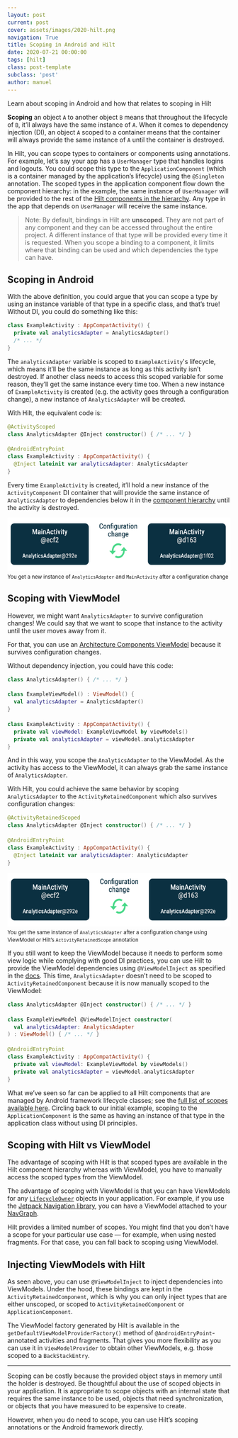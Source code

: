 ```yaml
---
layout: post
current: post
cover: assets/images/2020-hilt.png
navigation: True
title: Scoping in Android and Hilt
date: 2020-07-21 00:00:00
tags: [hilt]
class: post-template
subclass: 'post'
author: manuel
---
```


Learn about scoping in Android and how that relates to scoping in Hilt

**Scoping** an object `A` to another object `B` means that throughout the lifecycle of `B`, it’ll always have the same instance of `A`. When it comes to dependency injection (DI), an object `A` scoped to a container means that the container will always provide the same instance of `A` until the container is destroyed.

In Hilt, you can scope types to containers or components using annotations. For example, let’s say your app has a `UserManager` type that handles logins and logouts. You could scope this type to the `ApplicationComponent` (which is a container managed by the application’s lifecycle) using the `@Singleton` annotation. The scoped types in the application component flow down the component hierarchy: in the example, the same instance of `UserManager` will be provided to the rest of the [Hilt components in the hierarchy](https://developer.android.com/training/dependency-injection/hilt-android#component-hierarchy). Any type in the app that depends on `UserManager` will receive the same instance.

> Note: By default, bindings in Hilt are **unscoped**. They are not part of any component and they can be accessed throughout the entire project. A different instance of that type will be provided every time it is requested. When you scope a binding to a component, it limits where that binding can be used and which dependencies the type can have.

## Scoping in Android

With the above definition, you could argue that you can scope a type by using an instance variable of that type in a specific class, and that’s true! Without DI, you could do something like this:

```kotlin
class ExampleActivity : AppCompatActivity() {
  private val analyticsAdapter = AnalyticsAdapter()
  /* ... */
}
```

The `analyticsAdapter` variable is scoped to `ExampleActivity`'s lifecycle, which means it’ll be the same instance as long as this activity isn’t destroyed. If another class needs to access this scoped variable for some reason, they’ll get the same instance every time too. When a new instance of `ExampleActivity` is created (e.g. the activity goes through a configuration change), a new instance of `AnalyticsAdapter` will be created.

With Hilt, the equivalent code is:

```kotlin
@ActivityScoped
class AnalyticsAdapter @Inject constructor() { /* ... */ }

@AndroidEntryPoint
class ExampleActivity : AppCompatActivity() {
  @Inject lateinit var analyticsAdapter: AnalyticsAdapter
}
```

Every time `ExampleActivity` is created, it’ll hold a new instance of the `ActivityComponent` DI container that will provide the same instance of `AnalyticsAdapter` to dependencies below it in the [component hierarchy](https://developer.android.com/training/dependency-injection/hilt-android#component-hierarchy) until the activity is destroyed.

![img](assets/images/2020-07-21-scoping-in-android_1.png)
<small>You get a new instance of `AnalyticsAdapter` and `MainActivity` after a configuration change</small>

## Scoping with ViewModel

However, we might want `AnalyticsAdapter` to survive configuration changes! We could say that we want to scope that instance to the activity until the user moves away from it.

For that, you can use an [Architecture Components ViewModel](https://developer.android.com/topic/libraries/architecture/viewmodel) because it survives configuration changes.

Without dependency injection, you could have this code:

```kotlin
class AnalyticsAdapter() { /* ... */ }

class ExampleViewModel() : ViewModel() {
  val analyticsAdapter = AnalyticsAdapter()
}

class ExampleActivity : AppCompatActivity() {
  private val viewModel: ExampleViewModel by viewModels()
  private val analyticsAdapter = viewModel.analyticsAdapter
}
```

And in this way, you scope the `AnalyticsAdapter` to the ViewModel. As the activity has access to the ViewModel, it can always grab the same instance of `AnalyticsAdapter`.

With Hilt, you could achieve the same behavior by scoping `AnalyticsAdapter` to the `ActivityRetainedComponent` which also survives configuration changes:

```kotlin
@ActivityRetainedScoped
class AnalyticsAdapter @Inject constructor() { /* ... */ }

@AndroidEntryPoint
class ExampleActivity : AppCompatActivity() {
  @Inject lateinit var analyticsAdapter: AnalyticsAdapter
}
```

![img](assets/images/2020-07-21-scoping-in-android_2.png)
<small>You get the same instance of `AnalyticsAdapter` after a configuration change using ViewModel or Hilt’s `ActivityRetainedScope` annotation</small>

If you still want to keep the ViewModel because it needs to perform some view logic while complying with good DI practices, you can use Hilt to provide the ViewModel dependencies using `@ViewModelInject` as specified in the [docs](https://developer.android.com/training/dependency-injection/hilt-jetpack#viewmodels). This time, `AnalyticsAdapter` doesn’t need to be scoped to `ActivityRetainedComponent` because it is now manually scoped to the ViewModel:

```kotlin
class AnalyticsAdapter @Inject constructor() { /* ... */ }

class ExampleViewModel @ViewModelInject constructor(
  val analyticsAdapter: AnalyticsAdapter
) : ViewModel() { /* ... */ }

@AndroidEntryPoint
class ExampleActivity : AppCompatActivity() {
  private val viewModel: ExampleViewModel by viewModels()
  private val analyticsAdapter = viewModel.analyticsAdapter
}
```

What we’ve seen so far can be applied to all Hilt components that are managed by Android framework lifecycle classes; see the [full list of scopes available here](https://developer.android.com/training/dependency-injection/hilt-android#component-scopes). Circling back to our initial example, scoping to the `ApplicationComponent` is the same as having an instance of that type in the application class without using DI principles.

## Scoping with Hilt vs ViewModel

The advantage of scoping with Hilt is that scoped types are available in the Hilt component hierarchy whereas with ViewModel, you have to manually access the scoped types from the ViewModel.

The advantage of scoping with ViewModel is that you can have ViewModels for any [`LifecycleOwner`](https://developer.android.com/reference/androidx/lifecycle/LifecycleOwner) objects in your application. For example, if you use the [Jetpack Navigation library](https://developer.android.com/guide/navigation/navigation-getting-started), you can have a ViewModel attached to your [NavGraph](https://developer.android.com/reference/androidx/navigation/fragment/NavHostFragment).

Hilt provides a limited number of scopes. You might find that you don’t have a scope for your particular use case — for example, when using nested fragments. For that case, you can fall back to scoping using ViewModel.

## Injecting ViewModels with Hilt

As seen above, you can use `@ViewModelInject` to inject dependencies into ViewModels. Under the hood, these bindings are kept in the `ActivityRetainedComponent`, which is why you can only inject types that are either unscoped, or scoped to `ActivityRetainedComponent` or `ApplicationComponent`.

The ViewModel factory generated by Hilt is available in the `getDefaultViewModelProviderFactory()` method of `@AndroidEntryPoint`-annotated activities and fragments. That gives you more flexibility as you can use it in `ViewModelProvider` to obtain other ViewModels, e.g. those scoped to a `BackStackEntry`.

---

Scoping can be costly because the provided object stays in memory until the holder is destroyed. Be thoughtful about the use of scoped objects in your application. It is appropriate to scope objects with an internal state that requires the same instance to be used, objects that need synchronization, or objects that you have measured to be expensive to create.

However, when you do need to scope, you can use Hilt’s scoping annotations or the Android framework directly.